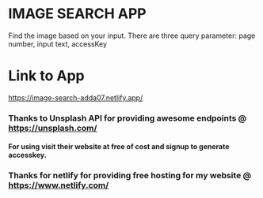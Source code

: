 # IMAGE SEARCH APP
Find the image based on your input. 
There are three query parameter: page number, input text, accessKey

# Link to App
https://image-search-adda07.netlify.app/

### Thanks to Unsplash API for providing awesome endpoints @ https://unsplash.com/
#### For using visit their website at free of cost and signup to generate accesskey.
### Thanks for netlify for providing free hosting for my website  @ https://www.netlify.com/
